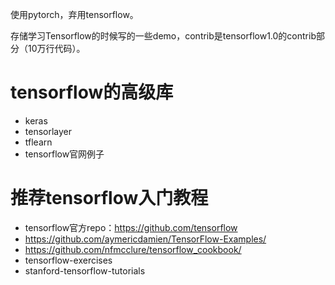 使用pytorch，弃用tensorflow。  

存储学习Tensorflow的时候写的一些demo，contrib是tensorflow1.0的contrib部分（10万行代码）。  
# tensorflow的高级库
* keras
* tensorlayer
* tflearn
* tensorflow官网例子

# 推荐tensorflow入门教程
* tensorflow官方repo：https://github.com/tensorflow
* https://github.com/aymericdamien/TensorFlow-Examples/
* https://github.com/nfmcclure/tensorflow_cookbook/
* tensorflow-exercises
* stanford-tensorflow-tutorials

